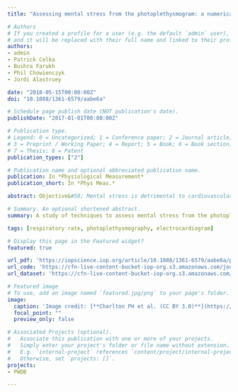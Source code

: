 ```yaml
---
title: "Assessing mental stress from the photoplethysmogram: a numerical study"

# Authors
# If you created a profile for a user (e.g. the default `admin` user), write the username (folder name) here 
# and it will be replaced with their full name and linked to their profile.
authors:
- admin
- Patrick Celka
- Bushra Farukh
- Phil Chowienczyk
- Jordi Alastruey

date: "2018-05-15T00:00:00Z"
doi: "10.1088/1361-6579/aabe6a"

# Schedule page publish date (NOT publication's date).
publishDate: "2017-01-01T00:00:00Z"

# Publication type.
# Legend: 0 = Uncategorized; 1 = Conference paper; 2 = Journal article;
# 3 = Preprint / Working Paper; 4 = Report; 5 = Book; 6 = Book section;
# 7 = Thesis; 8 = Patent
publication_types: ["2"]

# Publication name and optional abbreviated publication name.
publication: In *Physiological Measurement*
publication_short: In *Phys Meas.*

abstract: Objective&#58; Mental stress is detrimental to cardiovascular health, being a risk factor for coronary heart disease and a trigger for cardiac events. However, it is not currently routinely assessed. The aim of this study was to identify features of the photoplethysmogram (PPG) pulse wave which are indicative of mental stress. Approach&#58; A numerical model of pulse wave propagation was used to simulate blood pressure signals, from which simulated PPG pulse waves were estimated using a transfer function. Pulse waves were simulated at six levels of stress by changing the model input parameters both simultaneously and individually, in accordance with haemodynamic changes associated with stress. Thirty-two feature measurements were extracted from pulse waves at three measurement sites&#58; the brachial, radial and temporal arteries. Features which changed significantly with stress were identified using the Mann?Kendall monotonic trend test. Main results&#58; Seventeen features exhibited significant trends with stress in measurements from at least one site. Three features showed significant trends at all three sites&#58; the time from pulse onset to peak, the time from the dicrotic notch to pulse end, and the pulse rate. More features showed significant trends at the radial artery (15) than the brachial (8) or temporal (7) arteries. Most features were influenced by multiple input parameters. Significance&#58; The features identified in this study could be used to monitor stress in healthcare and consumer devices. Measurements at the radial artery may provide superior performance than the brachial or temporal arteries. In vivo studies are required to confirm these observations.

# Summary. An optional shortened abstract.
summary: A study of techniques to assess mental stress from the photoplethysmogram, using simulated data.

tags: [respiratory rate, photoplethysmography, electrocardiogram]

# Display this page in the Featured widget?
featured: true

url_pdf: 'https://iopscience.iop.org/article/10.1088/1361-6579/aabe6a/pdf'
url_code: 'https://cfn-live-content-bucket-iop-org.s3.amazonaws.com/journals/0967-3334/39/5/054001/2/mental_stress_numerical_study_analysis.m?AWSAccessKeyId=AKIAYDKQL6LTV7YY2HIK&Expires=1646005784&Signature=4lLKUQ2txKIDYYCN892UEI3UwRc%3D'
url_dataset: 'https://cfn-live-content-bucket-iop-org.s3.amazonaws.com/journals/0967-3334/39/5/054001/2/numerical_mental_stress_data.mat?AWSAccessKeyId=AKIAYDKQL6LTV7YY2HIK&Expires=1646005784&Signature=xbZQ8YhQd9gC7iKlI9FVhqe35ww%3D'

# Featured image
# To use, add an image named `featured.jpg/png` to your page's folder. 
image:
  caption: 'Image credit: [**Charlton PH et al. (CC BY 3.0)**](https://iopscience.iop.org/article/10.1088/1361-6579/aabe6a#pmeaaabe6af02)'
  focal_point: ""
  preview_only: false

# Associated Projects (optional).
#   Associate this publication with one or more of your projects.
#   Simply enter your project's folder or file name without extension.
#   E.g. `internal-project` references `content/project/internal-project/index.md`.
#   Otherwise, set `projects: []`.
projects:
- PWDB

---
```


